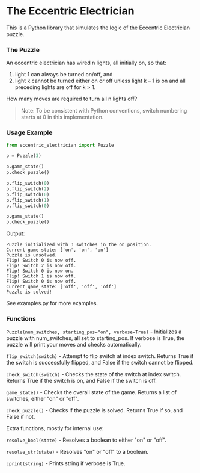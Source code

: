 # The Eccentric Electrician

This is a Python library that simulates the logic of the Eccentric Electrician puzzle.

### The Puzzle

An eccentric electrician has wired n lights, all initially on, so that:

1) light 1 can always be turned on/off, and
2) light k cannot be turned either on or off unless light k – 1 is on and all preceding lights are off for k > 1.

How many moves are required to turn all n lights off?

> Note: To be consistent with Python conventions, switch numbering starts at 0 in this implementation.

### Usage Example

```python
from eccentric_electrician import Puzzle

p = Puzzle(3)

p.game_state()
p.check_puzzle()

p.flip_switch(0)
p.flip_switch(2)
p.flip_switch(0)
p.flip_switch(1)
p.flip_switch(0)

p.game_state()
p.check_puzzle()
```

Output:

```
Puzzle initialized with 3 switches in the on position.
Current game state: ['on', 'on', 'on']
Puzzle is unsolved.
Flip! Switch 0 is now off.
Flip! Switch 2 is now off.
Flip! Switch 0 is now on.
Flip! Switch 1 is now off.
Flip! Switch 0 is now off.
Current game state: ['off', 'off', 'off']
Puzzle is solved!
```

See examples.py for more examples.

### Functions

``Puzzle(num_switches, starting_pos="on", verbose=True)`` - Initializes a puzzle with num_switches, all set to starting_pos. If verbose is True, the puzzle will print your moves and checks automatically.

``flip_switch(switch)`` - Attempt to flip switch at index switch. Returns True if the switch is successfully flipped, and False if the switch cannot be flipped.

``check_switch(switch)`` - Checks the state of the switch at index switch. Returns True if the switch is on, and False if the switch is off.

``game_state()`` - Checks the overall state of the game. Returns a list of switches, either "on" or "off".

``check_puzzle()`` - Checks if the puzzle is solved. Returns True if so, and False if not.

Extra functions, mostly for internal use:

``resolve_bool(state)`` - Resolves a boolean to either "on" or "off".

``resolve_str(state)`` - Resolves "on" or "off" to a boolean.

``cprint(string)`` - Prints string if verbose is True.
